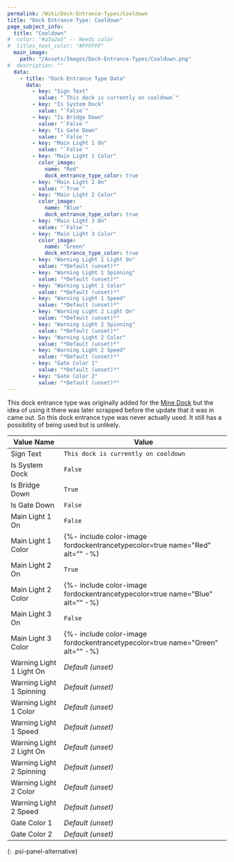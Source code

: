 ```yaml
---
permalink: /Wiki/Dock-Entrance-Types/Cooldown
title: "Dock Entrance Type: Cooldown"
page_subject_info:
  title: "Cooldown"
#  color: "#a3a2a5" -- Needs color
#  titles_text_color: "#FFFFFF"
  main_image:
    path: "/Assets/Images/Dock-Entrance-Types/Cooldown.png"
#  description: ""
  data:
    - title: "Dock Entrance Type Data"
      data:
        - key: "Sign Text"
          value: "`This dock is currently on cooldown`"
        - key: "Is System Dock"
          value: "`False`"
        - key: "Is Bridge Down"
          value: "`False`"
        - key: "Is Gate Down"
          value: "`False`"
        - key: "Main Light 1 On"
          value: "`False`"
        - key: "Main Light 1 Color"
          color_image:
            name: "Red"
            dock_entrance_type_color: true
        - key: "Main Light 2 On"
          value: "`True`"
        - key: "Main Light 2 Color"
          color_image:
            name: "Blue"
            dock_entrance_type_color: true
        - key: "Main Light 3 On"
          value: "`False`"
        - key: "Main Light 3 Color"
          color_image:
            name: "Green"
            dock_entrance_type_color: true
        - key: "Warning Light 1 Light On"
          value: "*Default (unset)*"
        - key: "Warning Light 1 Spinning"
          value: "*Default (unset)*"
        - key: "Warning Light 1 Color"
          value: "*Default (unset)*"
        - key: "Warning Light 1 Speed"
          value: "*Default (unset)*"
        - key: "Warning Light 2 Light On"
          value: "*Default (unset)*"
        - key: "Warning Light 2 Spinning"
          value: "*Default (unset)*"
        - key: "Warning Light 2 Color"
          value: "*Default (unset)*"
        - key: "Warning Light 2 Speed"
          value: "*Default (unset)*"
        - key: "Gate Color 1"
          value: "*Default (unset)*"
        - key: "Gate Color 2"
          value: "*Default (unset)*"
---
```


This dock entrance type was originally added for the [Mine Dock](/RBAP-Wiki/Wiki/Docks/Mine-Dock) but the idea of using it there was later scrapped before the update that it was in came out. So this dock entrance type was never actually used. It still has a possibility of being used but is unlikely.

| Value Name               | Value |
|-|-|
| Sign Text                | `This dock is currently on cooldown` |
| Is System Dock           | `False` |
| Is Bridge Down           | `True` |
| Is Gate Down             | `False` |
| Main Light 1 On          | `False` |
| Main Light 1 Color       | {%- include color-image fordockentrancetypecolor=true name="Red" alt="" -%} |
| Main Light 2 On          | `True` |
| Main Light 2 Color       | {%- include color-image fordockentrancetypecolor=true name="Blue" alt="" -%} |
| Main Light 3 On          | `False` |
| Main Light 3 Color       | {%- include color-image fordockentrancetypecolor=true name="Green" alt="" -%} |
| Warning Light 1 Light On | *Default (unset)* |
| Warning Light 1 Spinning | *Default (unset)* |
| Warning Light 1 Color    | *Default (unset)* |
| Warning Light 1 Speed    | *Default (unset)* |
| Warning Light 2 Light On | *Default (unset)* |
| Warning Light 2 Spinning | *Default (unset)* |
| Warning Light 2 Color    | *Default (unset)* |
| Warning Light 2 Speed    | *Default (unset)* |
| Gate Color 1             | *Default (unset)* |
| Gate Color 2             | *Default (unset)* |
{: .psi-panel-alternative}

<img src="/RBAP-Wiki/Assets/Images/Dock-Entrance-Types/Cooldown.png" alt="">